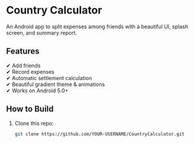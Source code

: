 # Country Calculator
An Android app to split expenses among friends with a beautiful UI, splash screen, and summary report.

## Features
✔ Add friends  
✔ Record expenses  
✔ Automatic settlement calculation  
✔ Beautiful gradient theme & animations  
✔ Works on Android 5.0+  

## How to Build
1. Clone this repo:
   ```bash
   git clone https://github.com/YOUR-USERNAME/CountryCalculator.git
